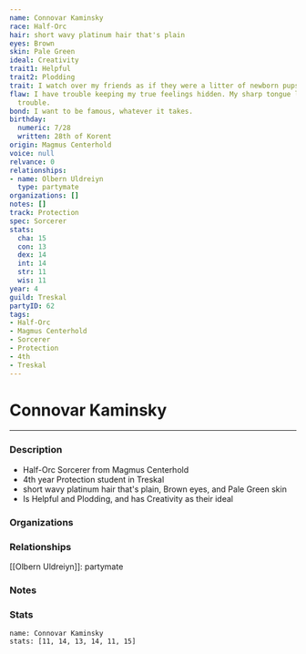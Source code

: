 ```yaml
---
name: Connovar Kaminsky
race: Half-Orc
hair: short wavy platinum hair that's plain
eyes: Brown
skin: Pale Green
ideal: Creativity
trait1: Helpful
trait2: Plodding
trait: I watch over my friends as if they were a litter of newborn pups.
flaw: I have trouble keeping my true feelings hidden. My sharp tongue lands me in
  trouble.
bond: I want to be famous, whatever it takes.
birthday:
  numeric: 7/28
  written: 28th of Korent
origin: Magmus Centerhold
voice: null
relvance: 0
relationships:
- name: Olbern Uldreiyn
  type: partymate
organizations: []
notes: []
track: Protection
spec: Sorcerer
stats:
  cha: 15
  con: 13
  dex: 14
  int: 14
  str: 11
  wis: 11
year: 4
guild: Treskal
partyID: 62
tags:
- Half-Orc
- Magmus Centerhold
- Sorcerer
- Protection
- 4th
- Treskal
---
```

# Connovar Kaminsky
---
### Description
- Half-Orc Sorcerer from Magmus Centerhold
- 4th year Protection student in Treskal
- short wavy platinum hair that's plain, Brown eyes, and Pale Green skin
- Is Helpful and Plodding, and has Creativity as their ideal

### Organizations

### Relationships
[[Olbern Uldreiyn]]: partymate

### Notes

### Stats
```statblock
name: Connovar Kaminsky
stats: [11, 14, 13, 14, 11, 15]
```